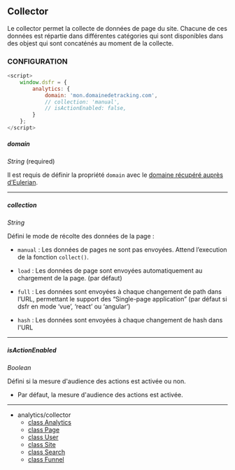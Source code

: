 ## Collector

Le collector permet la collecte de données de page du site.
Chacune de ces données est répartie dans différentes catégories qui sont disponibles dans des objest qui sont concaténés au moment de la collecte.

### CONFIGURATION

```javascript
<script>
    window.dsfr = {
        analytics: {
            domain: 'mon.domainedetracking.com',
            // collection: 'manual',
            // isActionEnabled: false,  
        }
    };
</script>
```

##### domain

_String_ (required)

Il est requis de définir la propriété `domain` avec le [domaine récupéré auprès d’Eulerian](https://eulerian.wiki/doku.php?id=fr:quickonboarding:installation:domain_implementation).

* * *

##### collection

_String_

Défini le mode de récolte des données de la page :

* `manual` : Les données de pages ne sont pas envoyées. Attend l’execution de la fonction `collect()`.

* `load` : Les données de page sont envoyées automatiquement au chargement de la page. (par défaut)

* `full` : Les données sont envoyées à chaque changement de path dans l’URL, permettant le support des “Single-page
  application” (par défaut si dsfr en mode ‘vue’, ‘react’ ou ‘angular’)

* `hash` : Les données sont envoyées à chaque changement de hash dans l'URL

* * *

##### isActionEnabled

_Boolean_

Défini si la mesure d'audience des actions est activée ou non.

* Par défaut, la mesure d'audience des actions est activée.

* * *


- analytics/collector
  - [class Analytics](analytics.mdx)
  - [class Page](page/index.md)
  - [class User](user/index.md)
  - [class Site](site.md)
  - [class Search](search.md)
  - [class Funnel](funnel.mdx)
